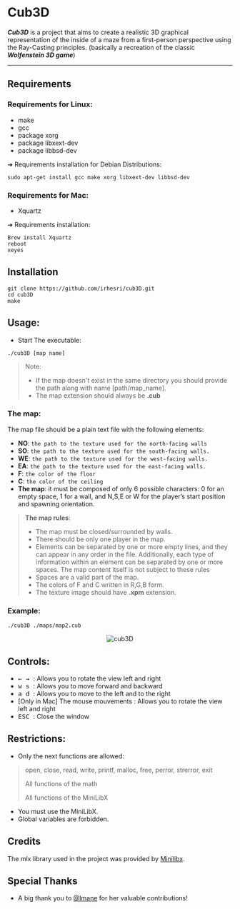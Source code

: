 # Cub3D

***Cub3D*** is a project that aims to create a realistic 3D graphical representation of the inside of a maze from a first-person perspective using the Ray-Casting principles.
(basically a recreation of the classic ***Wolfenstein 3D game***)
___
## Requirements
### Requirements for Linux:
* make
* gcc
* package xorg 
* package libxext-dev 
* package libbsd-dev

➜ Requirements installation for Debian Distributions:
```
sudo apt-get install gcc make xorg libxext-dev libbsd-dev
```

### Requirements for Mac:
* Xquartz

➜ Requirements installation:
```
Brew install Xquartz
reboot
xeyes
```

## Installation
``` shell
git clone https://github.com/irhesri/cub3D.git
cd cub3D
make
```

## Usage:

* Start The executable:
``` 
./cub3D [map name]
```
>Note:
>* If the map doesn't exist in the same directory you should provide the path along with name [path/map_name].
>* The map extension should always be **.cub**

### The map:
The map file should be a plain text file with the following elements:
* **NO**: `the path to the texture used for the north-facing walls`
* **SO**: `the path to the texture used for the south-facing walls.`
* **WE**: `the path to the texture used for the west-facing walls.`
* **EA**: `the path to the texture used for the east-facing walls.`
* **F**: `the color of the floor`
* **C**: `the color of the ceiling`
* **The map**: it must be composed of only 6 possible characters: 0 for an empty space, 1 for a wall, and N,S,E or W for the player’s start position and spawning orientation.

>**The map rules**:
>* The map must be closed/surrounded by walls.
>* There should be only one player in the map.
>* Elements can be separated by one or more empty lines, and they can appear in any order in the file. 
>Additionally, each type of information within an element can be separated by one or more spaces.
>The map content itself is not subject to these rules
>* Spaces are a valid part of the map.
>* The colors of F and C written in R,G,B form.
>* The texture image should have **.xpm** extension.

### Example:

```shell
./cub3D ./maps/map2.cub
```
<div align="center">
  
![cub3D](./readmeAssests/cub3D.gif)
</div>

## Controls:
* <kbd> ← </kbd> <kbd> → </kbd> : Allows you to rotate the view left and right
* <kbd> w </kbd> <kbd> s </kbd> : Allows you to move forward and backward
* <kbd> a </kbd> <kbd> d </kbd> : Allows you to move to the left and to the right
* [Only in Mac] The mouse mouvements : Allows you to rotate the view left and right
* <kbd> ESC </kbd> : Close the window

## Restrictions:
* Only the next functions are allowed:
>open, close, read, write, printf, malloc, free, perror, strerror, exit
>
>All functions of the math
>
>All functions of the MiniLibX
* You must use the MiniLibX.
* Global variables are forbidden.

## Credits
The mlx library used in the project was provided by [Minilibx](https://github.com/42Paris/minilibx-linux).

## Special Thanks
- A big thank you to [@Imane](https://github.com/irhesri) for her valuable contributions!
